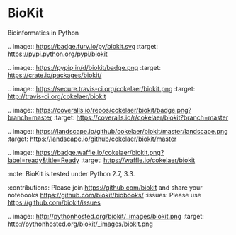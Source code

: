 BioKit
==========

Bioinformatics in Python




.. image:: https://badge.fury.io/py/biokit.svg
    :target: https://pypi.python.org/pypi/biokit

.. image:: https://pypip.in/d/biokit/badge.png
    :target: https://crate.io/packages/biokit/

.. image:: https://secure.travis-ci.org/cokelaer/biokit.png
    :target: http://travis-ci.org/cokelaer/biokit

.. image:: https://coveralls.io/repos/cokelaer/biokit/badge.png?branch=master 
   :target: https://coveralls.io/r/cokelaer/biokit?branch=master 

.. image:: https://landscape.io/github/cokelaer/biokit/master/landscape.png
   :target: https://landscape.io/github/cokelaer/biokit/master

.. image:: https://badge.waffle.io/cokelaer/biokit.png?label=ready&title=Ready 
   :target: https://waffle.io/cokelaer/biokit

:note: BioKit is tested under Python 2.7, 3.3.

:contributions: Please join https://github.com/biokit and share your notebooks https://github.com/biokit/biobooks/
:issues: Please use https://github.com/biokit/issues


.. image:: http://pythonhosted.org/biokit/_images/biokit.png
    :target: http://pythonhosted.org/biokit/_images/biokit.png
